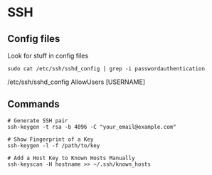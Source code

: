 # SSH


## Config files

Look for stuff in config files

`sudo cat /etc/ssh/sshd_config | grep -i passwordauthentication`



/etc/ssh/sshd_config
	AllowUsers [USERNAME]
	





## Commands
```
# Generate SSH pair
ssh-keygen -t rsa -b 4096 -C "your_email@example.com"

# Show Fingerprint of a Key
ssh-keygen -l -f /path/to/key

# Add a Host Key to Known Hosts Manually
ssh-keyscan -H hostname >> ~/.ssh/known_hosts


```


